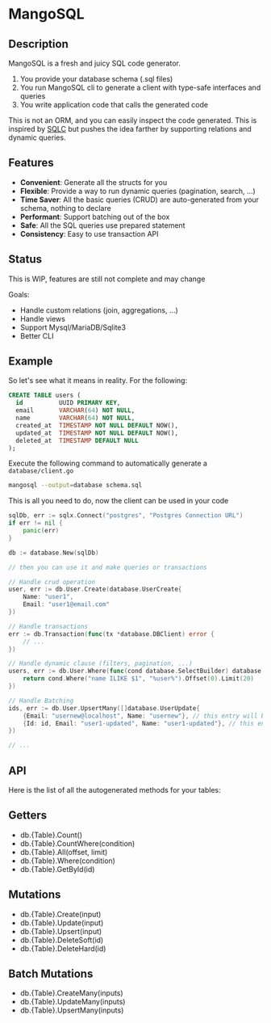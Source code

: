 # MangoSQL

## Description

MangoSQL is a fresh and juicy SQL code generator.

1. You provide your database schema (.sql files)
2. You run MangoSQL cli to generate a client with type-safe interfaces and queries
3. You write application code that calls the generated code

This is not an ORM, and you can easily inspect the code generated.
This is inspired by [SQLC](https://github.com/sqlc-dev/sqlc) but pushes the idea farther by supporting relations and dynamic queries.

## Features

* **Convenient**: Generate all the structs for you
* **Flexible**: Provide a way to run dynamic queries (pagination, search, ...)
* **Time Saver**: All the basic queries (CRUD) are auto-generated from your schema, nothing to declare
* **Performant**: Support batching out of the box
* **Safe**: All the SQL queries use prepared statement
* **Consistency**: Easy to use transaction API

## Status

This is WIP, features are still not complete and may change

Goals:
* Handle custom relations (join, aggregations, ...)
* Handle views
* Support Mysql/MariaDB/Sqlite3
* Better CLI

## Example 

So let's see what it means in reality. For the following:
```sql
CREATE TABLE users (
  id          UUID PRIMARY KEY,
  email       VARCHAR(64) NOT NULL,
  name        VARCHAR(64) NOT NULL,
  created_at  TIMESTAMP NOT NULL DEFAULT NOW(),
  updated_at  TIMESTAMP NOT NULL DEFAULT NOW(),
  deleted_at  TIMESTAMP DEFAULT NULL
);
```

Execute the following command to automatically generate a `database/client.go`
```sh
mangosql --output=database schema.sql
```

This is all you need to do, now the client can be used in your code
```go
sqlDb, err := sqlx.Connect("postgres", "Postgres Connection URL")
if err != nil {
    panic(err)
}

db := database.New(sqlDb)

// then you can use it and make queries or transactions

// Handle crud operation
user, err := db.User.Create(database.UserCreate{
    Name: "user1",
    Email: "user1@email.com"
})

// Handle transactions
err := db.Transaction(func(tx *database.DBClient) error {
    // ...
})

// Handle dynamic clause (filters, pagination, ...)
users, err := db.User.Where(func(cond database.SelectBuilder) database.SelectBuilder {
    return cond.Where("name ILIKE $1", "%user%").Offset(0).Limit(20)
})

// Handle Batching
ids, err := db.User.UpsertMany([]database.UserUpdate{
    {Email: "usernew@localhost", Name: "usernew"}, // this entry will be inserted
    {Id: id, Email: "user1-updated", Name: "user1-updated"}, // this entry will be updated
})

// ...
```

## API

Here is the list of all the autogenerated methods for your tables:

## Getters
* db.{Table}.Count()
* db.{Table}.CountWhere(condition)
* db.{Table}.All(offset, limit)
* db.{Table}.Where(condition)
* db.{Table}.GetById(id)

## Mutations
* db.{Table}.Create(input)
* db.{Table}.Update(input)
* db.{Table}.Upsert(input)
* db.{Table}.DeleteSoft(id)
* db.{Table}.DeleteHard(id)

## Batch Mutations
* db.{Table}.CreateMany(inputs)
* db.{Table}.UpdateMany(inputs)
* db.{Table}.UpsertMany(inputs)